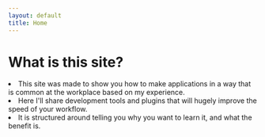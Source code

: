 ```yaml
---
layout: default
title: Home
---
```


<h1>What is this site?</h1>
<li>This site was made to show you how to make applications in a way that is common at the workplace based on my experience.</li>
<li>Here I'll share development tools and plugins that will hugely improve the speed of your workflow.</li>
<li>It is structured around telling you why you want to learn it, and what the benefit is.</li>

<!-- <li>Navigation</li>
<li>N00B section</li>
<li>Tools section</li>
<li>Collapseable sidebar</li>
<li>Animations</li>
<i>Folder structure: Root->Subject(Example = Laravel)->Intro->Quickstart</i> -->
